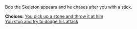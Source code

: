 Bob the Skeleton appears and he chases after you with a stick.

**Choices:**
[You pick up a stone and throw it at him](s3-rock.md)  
[You stop and try to dodge his attack](s3-skelhit.md)